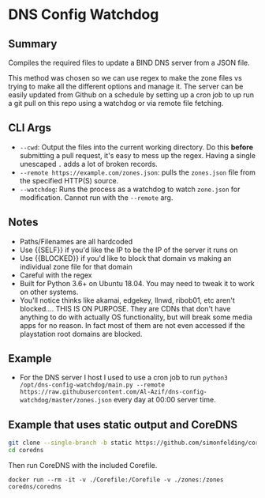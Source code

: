 # DNS Config Watchdog

## Summary
Compiles the required files to update a BIND DNS server from a JSON file.

This method was chosen so we can use regex to make the zone files vs trying to make all the different options and manage it. The server can be easily updated from Github on a schedule by setting up a cron job to up run a git pull on this repo using a watchdog or via remote file fetching.

## CLI Args
- `--cwd`: Output the files into the current working directory. Do this __before__ submitting a pull request, it's easy to mess up the regex. Having a single unescaped `.` adds a lot of broken records.
- `--remote https://example.com/zones.json`: pulls the `zones.json` file from the specified HTTP(S) source.
- `--watchdog`: Runs the process as a watchdog to watch `zone.json` for modification. Cannot run with the `--remote` arg.

## Notes
- Paths/Filenames are all hardcoded
- Use {{SELF}} if you'd like the IP to be the IP of the server it runs on
- Use {{BLOCKED}} if you'd like to block that domain vs making an individual zone file for that domain
- Careful with the regex
- Built for Python 3.6+ on Ubuntu 18.04. You may need to tweak it to work on other systems.
- You'll notice thinks like akamai, edgekey, llnwd, ribob01, etc aren't blocked.... THIS IS ON PURPOSE. They are CDNs that don't have anything to do with actually OS functionality, but will break some media apps for no reason. In fact most of them are not even accessed if the playstation root domains are blocked.

## Example
- For the DNS server I host I used to use a cron job to run `python3 /opt/dns-config-watchdog/main.py --remote https://raw.githubusercontent.com/Al-Azif/dns-config-watchdog/master/zones.json` every day at 00:00 server time.


## Example that uses static output and CoreDNS
```bash
git clone --single-branch -b static https://github.com/simonfelding/coredns
cd coredns
```

Then run CoreDNS with the included Corefile.

`docker run --rm -it -v ./Corefile:/Corefile -v ./zones:/zones coredns/coredns`

